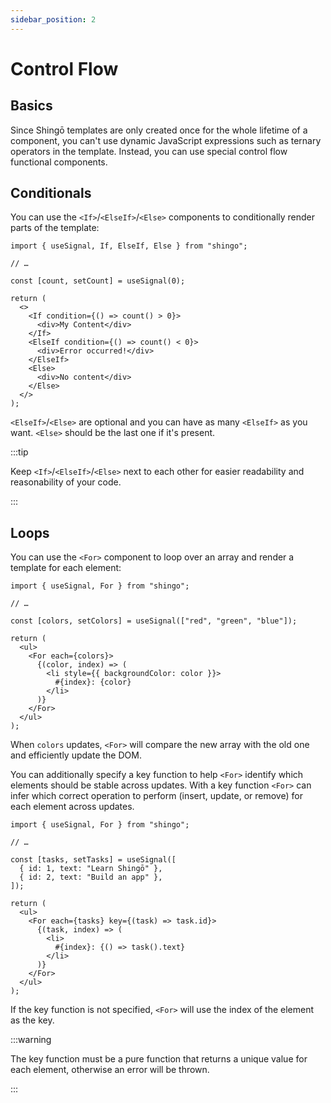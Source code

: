 ```yaml
---
sidebar_position: 2
---
```


# Control Flow

## Basics

Since Shingō templates are only created once for the whole lifetime of a
component, you can't use dynamic JavaScript expressions such as ternary
operators in the template. Instead, you can use special control flow functional
components.

## Conditionals

You can use the `<If>`/`<ElseIf>`/`<Else>` components to conditionally render
parts of the template:

```tsx
import { useSignal, If, ElseIf, Else } from "shingo";

// …

const [count, setCount] = useSignal(0);

return (
  <>
    <If condition={() => count() > 0}>
      <div>My Content</div>
    </If>
    <ElseIf condition={() => count() < 0}>
      <div>Error occurred!</div>
    </ElseIf>
    <Else>
      <div>No content</div>
    </Else>
  </>
);
```

`<ElseIf>`/`<Else>` are optional and you can have as many `<ElseIf>` as you
want. `<Else>` should be the last one if it's present.

:::tip

Keep `<If>`/`<ElseIf>`/`<Else>` next to each other for easier readability and
reasonability of your code.

:::

## Loops

You can use the `<For>` component to loop over an array and render a template
for each element:

```tsx
import { useSignal, For } from "shingo";

// …

const [colors, setColors] = useSignal(["red", "green", "blue"]);

return (
  <ul>
    <For each={colors}>
      {(color, index) => (
        <li style={{ backgroundColor: color }}>
          #{index}: {color}
        </li>
      )}
    </For>
  </ul>
);
```

When `colors` updates, `<For>` will compare the new array with the old one and
efficiently update the DOM.

You can additionally specify a key function to help `<For>` identify which
elements should be stable across updates. With a key function `<For>` can infer
which correct operation to perform (insert, update, or remove) for each element
across updates.

```tsx
import { useSignal, For } from "shingo";

// …

const [tasks, setTasks] = useSignal([
  { id: 1, text: "Learn Shingō" },
  { id: 2, text: "Build an app" },
]);

return (
  <ul>
    <For each={tasks} key={(task) => task.id}>
      {(task, index) => (
        <li>
          #{index}: {() => task().text}
        </li>
      )}
    </For>
  </ul>
);
```

If the key function is not specified, `<For>` will use the index of the element
as the key.

:::warning

The key function must be a pure function that returns a unique value for each
element, otherwise an error will be thrown.

:::
